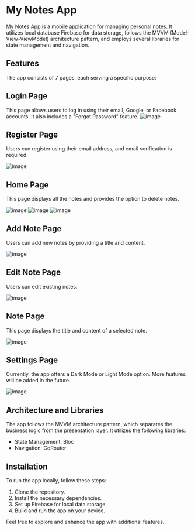 # My Notes App

My Notes App is a mobile application for managing personal notes. It utilizes local database Firebase for data storage, follows the MVVM (Model-View-ViewModel) architecture pattern, and employs several libraries for state management and navigation.

## Features

The app consists of 7 pages, each serving a specific purpose:

## Login Page
 This page allows users to log in using their email, Google, or Facebook accounts. It also includes a "Forgot Password" feature.
   ![image](https://github.com/MinaVictor1/Notes-App/assets/107629210/d1db8112-90b8-442f-b921-4adbf401352a)


## Register Page
Users can register using their email address, and email verification is required.
   
![image](https://github.com/MinaVictor1/Notes-App/assets/107629210/8059a77c-85df-4e9b-8d1b-8e383febe012)

## Home Page
This page displays all the notes and provides the option to delete notes.

![image](https://github.com/MinaVictor1/Notes-App/assets/107629210/03d6b819-ccf3-4385-acc3-22a88b3e235b)
![image](https://github.com/MinaVictor1/Notes-App/assets/107629210/dbe1751f-4472-43be-b888-fd59e5dff020)
![image](https://github.com/MinaVictor1/Notes-App/assets/107629210/a782b0e2-7ee0-4dd4-b41d-07ef72eb2160)

## Add Note Page
 Users can add new notes by providing a title and content.

![image](https://github.com/MinaVictor1/Notes-App/assets/107629210/635f9778-3d22-4b83-844f-857763b7cc57)

## Edit Note Page
Users can edit existing notes.

![image](https://github.com/MinaVictor1/Notes-App/assets/107629210/b3bf3c55-dbb5-4a3b-80cd-f06cfe4eef22)

## Note Page 
This page displays the title and content of a selected note.

![image](https://github.com/MinaVictor1/Notes-App/assets/107629210/e878202e-9963-4a4e-add7-fbe13b655c21)

## Settings Page
Currently, the app offers a Dark Mode or Light Mode option. More features will be added in the future.

![image](https://github.com/MinaVictor1/Notes-App/assets/107629210/60bda2d9-1ebf-4e78-a8e7-8201966833a5)

## Architecture and Libraries

The app follows the MVVM architecture pattern, which separates the business logic from the presentation layer. It utilizes the following libraries:

- State Management: Bloc
- Navigation: GoRouter

## Installation

To run the app locally, follow these steps:
1. Clone the repository.
2. Install the necessary dependencies.
3. Set up Firebase for local data storage.
4. Build and run the app on your device.

Feel free to explore and enhance the app with additional features.

